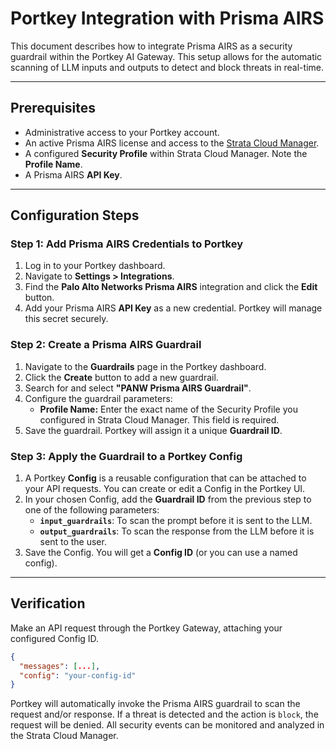# Portkey Integration with Prisma AIRS

This document describes how to integrate Prisma AIRS as a security guardrail within the Portkey AI Gateway. This setup allows for the automatic scanning of LLM inputs and outputs to detect and block threats in real-time.

---

## Prerequisites

* Administrative access to your Portkey account.
* An active Prisma AIRS license and access to the [Strata Cloud Manager](https://www.strata.paloaltonetworks.com/).
* A configured **Security Profile** within Strata Cloud Manager. Note the **Profile Name**.
* A Prisma AIRS **API Key**.

---

## Configuration Steps

### Step 1: Add Prisma AIRS Credentials to Portkey

1.  Log in to your Portkey dashboard.
2.  Navigate to **Settings > Integrations**.
3.  Find the **Palo Alto Networks Prisma AIRS** integration and click the **Edit** button.
4.  Add your Prisma AIRS **API Key** as a new credential. Portkey will manage this secret securely.

### Step 2: Create a Prisma AIRS Guardrail

1.  Navigate to the **Guardrails** page in the Portkey dashboard.
2.  Click the **Create** button to add a new guardrail.
3.  Search for and select **"PANW Prisma AIRS Guardrail"**.
4.  Configure the guardrail parameters:
    * **Profile Name:** Enter the exact name of the Security Profile you configured in Strata Cloud Manager. This field is required.
5.  Save the guardrail. Portkey will assign it a unique **Guardrail ID**.

### Step 3: Apply the Guardrail to a Portkey Config

1.  A Portkey **Config** is a reusable configuration that can be attached to your API requests. You can create or edit a Config in the Portkey UI.
2.  In your chosen Config, add the **Guardrail ID** from the previous step to one of the following parameters:
    * **`input_guardrails`**: To scan the prompt before it is sent to the LLM.
    * **`output_guardrails`**: To scan the response from the LLM before it is sent to the user.
3.  Save the Config. You will get a **Config ID** (or you can use a named config).

---

## Verification

Make an API request through the Portkey Gateway, attaching your configured Config ID.

```json
{
  "messages": [...],
  "config": "your-config-id"
}
```

Portkey will automatically invoke the Prisma AIRS guardrail to scan the request and/or response. If a threat is detected and the action is `block`, the request will be denied. All security events can be monitored and analyzed in the Strata Cloud Manager.

